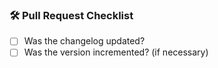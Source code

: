 ### 🛠 Pull Request Checklist
- [ ] Was the changelog updated?
- [ ] Was the version incremented? (if necessary)